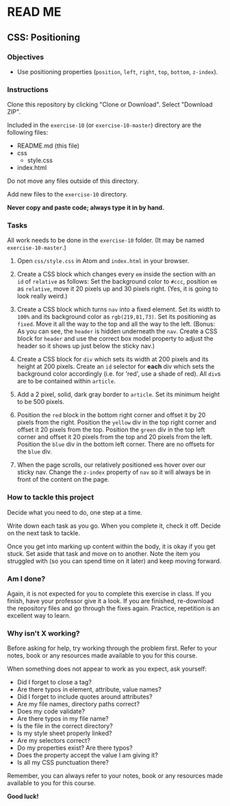 # READ ME

## CSS: Positioning


### Objectives

- Use positioning properties (`position`, `left`, `right`, `top`, `bottom`, `z-index`).


### Instructions

Clone this repository by clicking "Clone or Download". Select "Download ZIP".

Included in the `exercise-10` (or `exercise-10-master`) directory are the following files:

- README.md (this file)
- css
  - style.css
- index.html

Do not move any files outside of this directory.

Add new files to the `exercise-10` directory.

**Never copy and paste code; always type it in by hand.**


### Tasks

All work needs to be done in the `exercise-10` folder. (It may be named `exercise-10-master`.)

1. Open `css/style.css` in Atom and `index.html` in your browser.

2. Create a CSS block which changes every `em` inside the section with an `id` of `relative` as follows: Set the background color to `#ccc`, position `em` as `relative`, move it 20 pixels up and 30 pixels right. (Yes, it is going to look really weird.)

3. Create a CSS block which turns `nav` into a fixed element. Set its width to `100%` and its background color as `rgb(219,81,73)`. Set its positioning as `fixed`. Move it all the way to the top and all the way to the left. (Bonus: As you can see, the `header` is hidden underneath the `nav`. Create a CSS block for `header` and use the correct box model property to adjust the header so it shows up just below the sticky nav.)

4. Create a CSS block for `div` which sets its width at 200 pixels and its height at 200 pixels. Create an `id` selector for **each** div which sets the background color accordingly (i.e. for 'red', use a shade of red). All `div`s are to be contained within `article`.

5. Add a 2 pixel, solid, dark gray border to `article`. Set its minimum height to be 500 pixels.

6. Position the `red` block in the bottom right corner and offset it by 20 pixels from the right. Position the `yellow` div in the top right corner and offset it 20 pixels from the top. Position the `green` div in the top left corner and offset it 20 pixels from the top and 20 pixels from the left. Position the `blue` div in the bottom left corner. There are no offsets for the `blue` div.

7. When the page scrolls, our relatively positioned `em`s hover over our sticky nav. Change the `z-index` property of `nav` so it will always be in front of the content on the page.


### How to tackle this project

Decide what you need to do, one step at a time.

Write down each task as you go. When you complete it, check it off. Decide on the next task to tackle.

Once you get into marking up content within the body, it is okay if you get stuck. Set aside that task and move on to another. Note the item you struggled with (so you can spend time on it later) and keep moving forward.

### Am I done?

Again, it is not expected for you to complete this exercise in class. If you finish, have your professor give it a look. If you are finished, re-download the repository files and go through the fixes again. Practice, repetition is an excellent way to learn.

### Why isn't X working?

Before asking for help, try working through the problem first. Refer to your notes, book or any resources made available to you for this course.

When something does not appear to work as you expect, ask yourself:

- Did I forget to close a tag?
- Are there typos in element, attribute, value names?
- Did I forget to include quotes around attributes?
- Are my file names, directory paths correct?
- Does my code validate?
- Are there typos in my file name?
- Is the file in the correct directory?
- Is my style sheet properly linked?
- Are my selectors correct?
- Do my properties exist? Are there typos?
- Does the property accept the value I am giving it?
- Is all my CSS punctuation there?

Remember, you can always refer to your notes, book or any resources made available to you for this course.

**Good luck!**
